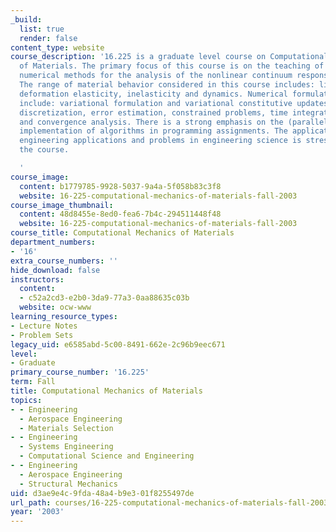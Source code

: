 ```yaml
---
_build:
  list: true
  render: false
content_type: website
course_description: '16.225 is a graduate level course on Computational Mechanics
  of Materials. The primary focus of this course is on the teaching of state-of-the-art
  numerical methods for the analysis of the nonlinear continuum response of materials.
  The range of material behavior considered in this course includes: linear and finite
  deformation elasticity, inelasticity and dynamics. Numerical formulation and algorithms
  include: variational formulation and variational constitutive updates, finite element
  discretization, error estimation, constrained problems, time integration algorithms
  and convergence analysis. There is a strong emphasis on the (parallel) computer
  implementation of algorithms in programming assignments. The application to real
  engineering applications and problems in engineering science is stressed throughout
  the course.

  '
course_image:
  content: b1779785-9928-5037-9a4a-5f058b83c3f8
  website: 16-225-computational-mechanics-of-materials-fall-2003
course_image_thumbnail:
  content: 48d8455e-8ed0-fea6-7b4c-294511448f48
  website: 16-225-computational-mechanics-of-materials-fall-2003
course_title: Computational Mechanics of Materials
department_numbers:
- '16'
extra_course_numbers: ''
hide_download: false
instructors:
  content:
  - c52a2cd3-e2b0-3da9-77a3-0aa88635c03b
  website: ocw-www
learning_resource_types:
- Lecture Notes
- Problem Sets
legacy_uid: e6585abd-5c00-8491-662e-2c96b9eec671
level:
- Graduate
primary_course_number: '16.225'
term: Fall
title: Computational Mechanics of Materials
topics:
- - Engineering
  - Aerospace Engineering
  - Materials Selection
- - Engineering
  - Systems Engineering
  - Computational Science and Engineering
- - Engineering
  - Aerospace Engineering
  - Structural Mechanics
uid: d3ae9e4c-9fda-48a4-b9e3-01f8255497de
url_path: courses/16-225-computational-mechanics-of-materials-fall-2003
year: '2003'
---
```

